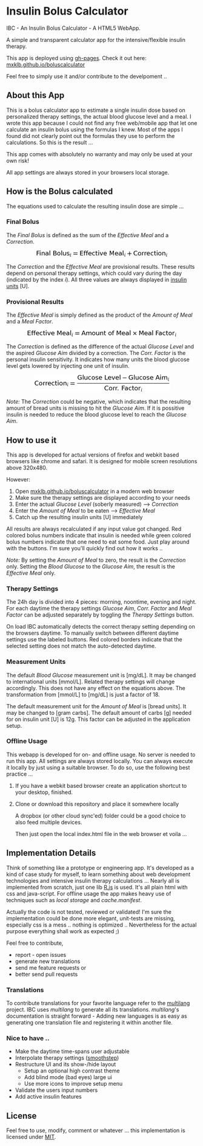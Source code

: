# Insulin Bolus Calculator
IBC - An Insulin Bolus Calculator - A HTML5 WebApp.

A simple and transparent calculator app for the intensive/flexible insulin therapy.

This app is deployed using [gh-pages](https://pages.github.com/). Check it out here: [mxklb.github.io/boluscalculator](http://mxklb.github.io/boluscalculator/)

Feel free to simply use it and/or contribute to the develpoment ..

## About this App
This is a bolus calculator app to estimate a single insulin dose based on personalized therapy settings, the actual blood glucose level and a meal. I wrote this app because I could not find any free web/mobile app that let one calculate an insulin bolus using the formulas I knew. Most of the apps I found did not clearly point out the formulas they use to perform the calculations. So this is the result ... 

This app comes with absolutely no warranty and may only be used at your own risk!

All app settings are always stored in your browsers local storage.

## How is the Bolus calculated
The equations used to calculate the resulting insulin dose are simple ...

### Final Bolus
The _Final Bolus_ is defined as the sum of the _Effective Meal_ and a _Correction_.

<p align="center"><a href="" target="_blank"><img src="images/finalbolus.png"/></a></p>

The _Correction_ and the _Effective Meal_ are provisional results. These results depend on personal therapy settings, which could vary during the day (indicated by the index _i_). All three values are always displayed in [insulin units](https://en.wikipedia.org/wiki/Insulin_%28medication%29#Dosage_and_timing) [U].

### Provisional Results
The _Effective Meal_ is simply defined as the product of the _Amount of Meal_ and a _Meal Factor_.

<p align="center"><a href="" target="_blank"><img src="images/effmeal.png"/></a></p>

The _Correction_ is defined as the difference of the actual _Glucose Level_ and the aspired _Glucose Aim_ divided by a correction. The _Corr. Factor_ is the personal insulin sensitivity. It indicates how many units the blood glucose level gets lowered by injecting one unit of insulin.

<p align="center"><a href="" target="_blank"><img src="images/correction.png"/></a></p>

_Note:_ The _Correction_ could be negative, which indicates that the resulting amount of bread units is missing to hit the _Glucose Aim_. If it is possitive insulin is needed to reduce the blood glucose level to reach the _Glucose Aim_.

## How to use it
This app is developed for actual versions of firefox and webkit based browsers like chrome and safari. It is designed for mobile screen resolutions above 320x480.

However:

1. Open [mxklb.github.io/boluscalculator](http://mxklb.github.io/boluscalculator/) in a modern web browser
2. Make sure the therapy settings are displayed according to your needs
3. Enter the actual _Glucose Level_ (soberly measured) --> _Correction_
4. Enter the _Amount of Meal_ to be eaten --> _Effective Meal_
5. Catch up the resulting insulin units [U] immediately

All results are always recalculated if any input value got changed. Red colored bolus numbers indicate that insulin is needed while green colored bolus numbers indicate that one need to eat some food. Just play around with the buttons. I'm sure you'll quickly find out how it works ..

_Note:_ By setting the _Amount of Meal_ to zero, the result is the _Correction_ only. Setting the _Blood Glucose_ to the _Glucose Aim_, the result is the _Effective Meal_ only.

### Therapy Settings
The 24h day is divided into 4 pieces: morning, noontime, evening and night. For each daytime the therapy settings _Glucose Aim_, _Corr. Factor_ and _Meal Factor_ can be adjusted separately by toggling the _Therapy Settings_ button. 

On load IBC automatically detects the correct therapy setting depending on the browsers daytime. To manually switch between different daytime settings use the labeled buttons. Red colored borders indicate that the selected setting does not match the auto-detected daytime.

### Measurement Units
The default _Blood Glucose_ measurement unit is [mg/dL]. It may be changed to international units [mmol/L]. Related therapy settings will change accordingly. This does not have any effect on the equations above. The transformation from [mmol/L] to [mg/dL] is just a factor of 18.

The default measurement unit for the _Amount of Meal_ is [bread units]. It may be changed to [gram carbs]. The default amount of carbs [g] needed for on insulin unit [U] is 12g. This factor can be adjusted in the application setup.

### Offline Usage
This webapp is developed for on- and offline usage. No server is needed to run this app. All settings are always stored locally. You can always execute it locally by just using a suitable browser. To do so, use the following best practice ...

1. If you have a webkit based browser create an application shortcut to your desktop, finished.
2. Clone or download this repository and place it somewhere locally

    A dropbox (or other cloud sync'ed) folder could be a good choice to also feed multiple devices. 
    
    Then just open the local index.html file in the web browser et voila ...

## Implementation Details
Think of something like a prototype or engineering app. It's developed as a kind of case study for myself, to learn something about web development technologies and intensive insulin therapy calculations ... Nearly all is implemented from scratch, just one lib [R.js](https://github.com/keithamus/R.js) is used. It's all plain html with css and java-script. For offline usage the app makes heavy use of techniques such as _local storage_ and _cache.manifest_.

Actually the code is not tested, reviewed or validated! I'm sure the implementation could be done more elegant, unit-tests are missing, especially css is a mess .. nothing is optimized .. Nevertheless for the actual purpose everything shall work as expected ;) 

Feel free to contribute,
 
- report - open issues 
- generate new translations
- send me feature requests or
- better send pull requests

### Translations
To contribute translations for your favorite language refer to the [multilang](https://github.com/mxklb/multilang) project. IBC uses _multilang_ to generate all its translations. _multilang_'s documentation is straight forward - Adding new languages is as easy as generating one translation file and registering it within another file.

### Nice to have ..
- Make the daytime time-spans user adjustable
- Interpolate therapy settings ([smoothstep](https://en.wikipedia.org/wiki/Smoothstep))
- Restructure UI and its show-/hide layout
    - Setup an optional high contrast theme
    - Add blind mode (bad eyes) large ui
    - Use more icons to improve setup menu
- Validate the users input numbers
- Add active insulin features

## License
Feel free to use, modify, comment or whatever ... this implementation is licensed under [MIT](https://github.com/mxklb/boluscalculator/blob/master/LICENSE).
